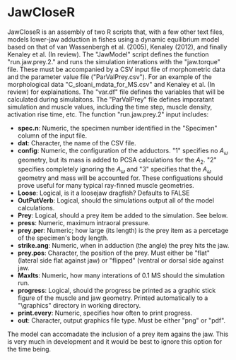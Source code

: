 # JawCloseR

JawCloseR is an assembly of two R scripts that, with a few other text files, models lower-jaw adduction in fishes using a dynamic equilibrium model based on that of van Wassenbergh et al. (2005), Kenaley (2012), and finally Kenaley et al. (In review). The "JawModel" script defines the function "run.jaw.prey.2." and runs the simulation interations with the "jaw.torque" file. These must be accompanied by a CSV input file of morphometric data and the parameter value file ("ParValPrey.csv"). For an example of the morphological data "C_sloani_mdata_for_MS.csv" and Kenaley et al. (In review) for explainations. The "var.df" file defines the variables that will be calculated during simulaitons.  The "ParValPrey" file defines imporatant simulation and muscle values, including the time step, muscle density, activation rise time, etc. The function "run.jaw.prey.2" input includes: 

* **spec.n**: Numeric, the specimen number identified in the "Specimen" column of the input file.
* **dat**: Character, the name of the CSV file.
* **config**: Numeric, the configuration of the adductors. "1" specifies no $A_{\omega}$ geometry, but its mass is added to PCSA calculations for the $A_2$. "2" specifies completely ignoring the $A_{\omega}$ and "3" specifies that the $A_{\omega}$ geometry and mass will be accounted for. These configuations should prove useful for many typical ray-finned muscle geometries.
* **Loose**: Logical, is it a loosejaw dragfish? Defaults to FALSE 
* **OutPutVerb**: Logical, should the simulations output all of the model calculations.
* **Prey**: Logical, should a prey item be added to the simulation. See below.
* **press**: Numeric, maximum intraoral pressure.
* **prey.per**: Numeric; how large (its length) is the prey item as a percetage of the specimen's body length.
* **strike.ang**: Numeric, when in adduction (the angle) the prey hits the jaw.
* **prey.pos**: Character, the position of the prey. Must either be "flat" (lateral side flat against jaw) or "flipped" (ventral or dorsal side against jaw.
* **MaxIts**: Numeric, how many interations of 0.1 MS should the simulation run.
* **progress**: Logical, should the progress be printed as a graphic stick figure of the muscle and jaw geometry. Printed automatically to a "\graphics" directory in working directory.
* **print.every**: Numeric, specifies how often to print progress.
* **out**: Character, output graphics file type. Must be either "png" or "pdf".

The model can accomadate the inclusion of a prey item agains the jaw. This is very much in development and it would be best to ignore this option for the time being.
